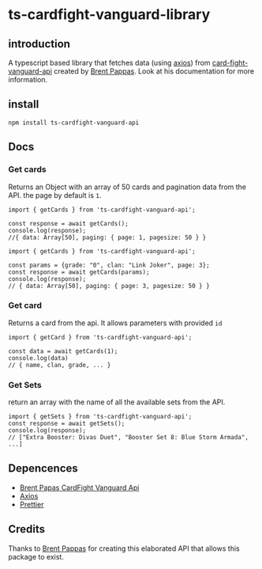 # ts-cardfight-vanguard-library

## introduction

A typescript based library that fetches data (using [axios](https://www.npmjs.com/package/axios)) from [card-fight-vanguard-api](https://card-fight-vanguard-api.ue.r.appspot.com/api/v1/docs) created by [Brent Pappas](https://pappasbrent.com).
Look at his documentation for more information.

## install

```
npm install ts-cardfight-vanguard-api
```

## Docs

### Get cards

Returns an Object with an array of 50 cards and pagination data from the API. the page by default is `1`.

```
import { getCards } from 'ts-cardfight-vanguard-api';

const response = await getCards();
console.log(response);
//{ data: Array[50], paging: { page: 1, pagesize: 50 } }
```

```
import { getCards } from 'ts-cardfight-vanguard-api';

const params = {grade: "0", clan: "Link Joker", page: 3};
const response = await getCards(params);
console.log(response);
// { data: Array[50], paging: { page: 3, pagesize: 50 } }
```

### Get card

Returns a card from the api. It allows parameters with provided `id`

```
import { getCard } from 'ts-cardfight-vanguard-api';

const data = await getCards(1);
console.log(data)
// { name, clan, grade, ... }

```

### Get Sets

return an array with the name of all the available sets from the API.

```
import { getSets } from 'ts-cardfight-vanguard-api';
const response = await getSets();
console.log(response);
// ["Extra Booster: Divas Duet", "Booster Set 8: Blue Storm Armada", ...]
```

## Depencences

- [Brent Papas CardFight Vanguard Api](https://card-fight-vanguard-api.ue.r.appspot.com/api/v1/docs)
- [Axios](https://www.npmjs.com/package/axios)
- [Prettier](https://www.npmjs.com/package/prettier)

## Credits

Thanks to [Brent Pappas](https://pappasbrent.com) for creating this elaborated API that allows this package to exist.
